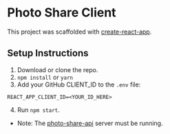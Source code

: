 Photo Share Client
==========

This project was scaffolded with [create-react-app](https://github.com/facebook/create-react-app).

Setup Instructions
------
1. Download or clone the repo.
2. `npm install` or `yarn`
3. Add your GitHub CLIENT_ID to the `.env` file:

```
REACT_APP_CLIENT_ID=<YOUR_ID_HERE>
```
4. Run `npm start`.

* Note: The [photo-share-api](https://github.com/MoonHighway/learning-graphql/tree/master/chapter-07/photo-share-api) server must be running.